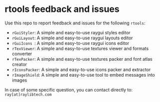 # rtools feedback and issues

Use this repo to report feedback and issues for the following `rtools`:

 - `rGuiStyler`: A simple and easy-to-use raygui styles editor
 - `rGuiLayout`: A simple and easy-to-use raygui layouts editor
 - `rGuiIcons `: A simple and easy-to-use raygui icons editor
 - `rTexViewer`: A simple and easy-to-use textures viewer and formats converter
 - `rTexPacker`: A simple and easy-to-use textures packer and font atlas creator
 - `rIconsPacker`: A simple and easy-to-use icons packer and extractor
 - `rImageShield`: A simple and easy-to-use tool to embed messages into images
 
 In case of some specific question, you can contact directly to: `ray[at]raylibtech.com`
